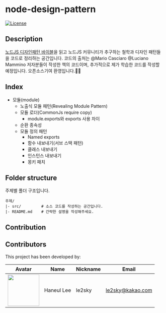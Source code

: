 # node-design-pattern

[![License](https://img.shields.io/badge/license-MIT-blue.svg)](https://github.com/wikiti/pandoc-book-template/blob/master/LICENSE.md)

## Description

[노드JS 디자인패턴 바이블](https://github.com/PacktPublishing/Node.js-Design-Patterns-Third-Edition)을 읽고 노드JS 커뮤니티가 추구하는 철학과 디자인 패턴들을 코드로 정리하는 공간입니다. 코드의 출처는 @Mario Casciaro @Luciano Mammino 저자분들이 작성한 책의 코드이며, 추가적으로 제가 학습한 코드를 작성할 예정입니다. 오픈소스기여 환영입니다.🙋‍♂️

## Index

- 모듈(module)
  - 노출식 모듈 패턴(Revealing Module Pattern)
  - 모듈 로더(CommonJs require copy)
    - module.exports와 exports 사용 차이
  - 순환 종속성
  - 모듈 정의 패턴
    - Named exports
    - 함수 내보내기(서브 스택 패턴)
    - 클래스 내보내기
    - 인스턴스 내보내기
    - 몽키 패치

## Folder structure

주제별 폴더 구조입니다.

```
주제/
|- src/         # 소스 코드를 작성하는 공간입니다.
|- README.md    # 간략한 설명을 작성해주세요.
```

## Contribution

## Contributors

This project has been developed by:

| Avatar                                                                                         | Name       | Nickname | Email                                       |
| ---------------------------------------------------------------------------------------------- | ---------- | -------- | ------------------------------------------- |
| <img src="https://avatars.githubusercontent.com/u/39932141?v=4" width="100px" height="100px"/> | Haneul Lee | le2sky   | [le2sky@kakao.com](mailto:le2sky@kakao.com) |
